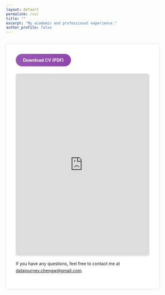 ```yaml
---
layout: default
permalink: /cv/
title: ""
excerpt: "My academic and professional experience."
author_profile: false
---
```


<style>
/* Container for the CV content */
.cv-container {
  max-width: 900px;
  margin: 2rem auto;
  background: #fff;
  padding: 2rem;
  border-radius: 6px;
  box-shadow: 0 0 8px rgba(0,0,0,0.1);
}

.cv-container h1 {
  margin-top: 0;
  margin-bottom: 1rem;
  font-size: 1.8rem;
  text-align: left;
}

/* Minimal text styling */
.cv-container p {
  line-height: 1.6;
  margin-bottom: 1rem;
}

/* Download button wrapper (above the preview) */
.cv-download-wrapper {
  text-align: left;
  margin-bottom: 1.5rem;
}

/* A fun, purple pill-shaped button */
.cv-download-btn {
  display: inline-block;
  padding: 12px 24px;
  background: linear-gradient(135deg, #9b59b6, #8e44ad);
  color: #fff;
  text-decoration: none;
  font-weight: bold;
  border: none;
  border-radius: 30px;            /* Pill shape */
  box-shadow: 0 2px 4px rgba(0,0,0,0.1);
  transition: transform 0.2s, box-shadow 0.2s;
}

/* Hover effect for the button */
.cv-download-btn:hover {
  transform: scale(1.05);
  box-shadow: 0 4px 8px rgba(0,0,0,0.15);
}

/* Iframe wrapper for online preview */
.iframe-wrapper {
  margin: 1rem 0;
  overflow: hidden;
  border-radius: 6px;
  box-shadow: 0 2px 4px rgba(0,0,0,0.1);
}
</style>

<div class="cv-container">

  <!-- Download Button (above the preview) -->
  <div class="cv-download-wrapper">
    <a
      href="/assets/resumes%20v_final.pdf" 
      download="Chengwu_CV.pdf" 
      class="cv-download-btn">
      Download CV (PDF)
    </a>
  </div>

  <!-- Online PDF Preview -->
  <div class="iframe-wrapper">
    <iframe
      src="https://drive.google.com/file/d/1h2T5wiRbZVjhjnDVjj_3m5KJigL6psA2/preview"
      width="100%"
      height="600px"
      frameborder="0">
    </iframe>
  </div>

  <p>
    If you have any questions, feel free to contact me at
    <a href="mailto:datajourney.chengw@gmail.com">datajourney.chengw@gmail.com</a>.
  </p>
</div>
